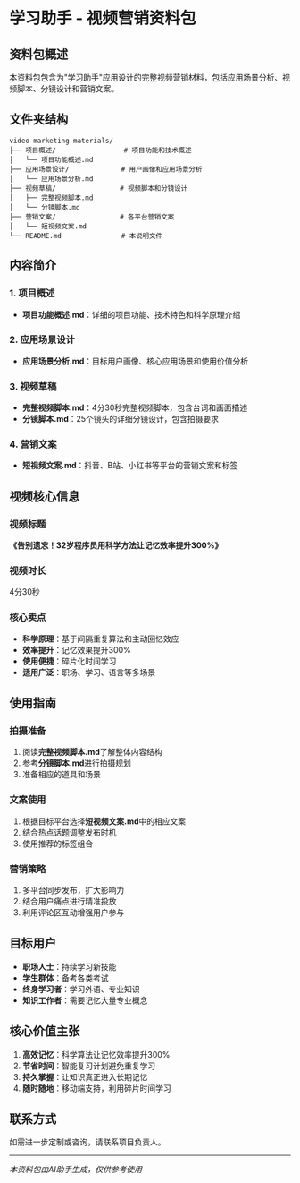 # 学习助手 - 视频营销资料包

## 资料包概述

本资料包包含为"学习助手"应用设计的完整视频营销材料，包括应用场景分析、视频脚本、分镜设计和营销文案。

## 文件夹结构

```
video-marketing-materials/
├── 项目概述/                 # 项目功能和技术概述
│   └── 项目功能概述.md
├── 应用场景设计/             # 用户画像和应用场景分析
│   └── 应用场景分析.md
├── 视频草稿/                # 视频脚本和分镜设计
│   ├── 完整视频脚本.md
│   └── 分镜脚本.md
├── 营销文案/                # 各平台营销文案
│   └── 短视频文案.md
└── README.md               # 本说明文件
```

## 内容简介

### 1. 项目概述
- **项目功能概述.md**：详细的项目功能、技术特色和科学原理介绍

### 2. 应用场景设计
- **应用场景分析.md**：目标用户画像、核心应用场景和使用价值分析

### 3. 视频草稿
- **完整视频脚本.md**：4分30秒完整视频脚本，包含台词和画面描述
- **分镜脚本.md**：25个镜头的详细分镜设计，包含拍摄要求

### 4. 营销文案
- **短视频文案.md**：抖音、B站、小红书等平台的营销文案和标签

## 视频核心信息

### 视频标题
**《告别遗忘！32岁程序员用科学方法让记忆效率提升300%》**

### 视频时长
4分30秒

### 核心卖点
- **科学原理**：基于间隔重复算法和主动回忆效应
- **效率提升**：记忆效果提升300%
- **使用便捷**：碎片化时间学习
- **适用广泛**：职场、学习、语言等多场景

## 使用指南

### 拍摄准备
1. 阅读**完整视频脚本.md**了解整体内容结构
2. 参考**分镜脚本.md**进行拍摄规划
3. 准备相应的道具和场景

### 文案使用
1. 根据目标平台选择**短视频文案.md**中的相应文案
2. 结合热点话题调整发布时机
3. 使用推荐的标签组合

### 营销策略
1. 多平台同步发布，扩大影响力
2. 结合用户痛点进行精准投放
3. 利用评论区互动增强用户参与

## 目标用户

- **职场人士**：持续学习新技能
- **学生群体**：备考各类考试
- **终身学习者**：学习外语、专业知识
- **知识工作者**：需要记忆大量专业概念

## 核心价值主张

1. **高效记忆**：科学算法让记忆效率提升300%
2. **节省时间**：智能复习计划避免重复学习
3. **持久掌握**：让知识真正进入长期记忆
4. **随时随地**：移动端支持，利用碎片时间学习

## 联系方式

如需进一步定制或咨询，请联系项目负责人。

---

*本资料包由AI助手生成，仅供参考使用*